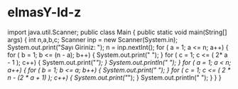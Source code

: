 # elmasY-ld-z

import java.util.Scanner;
public class Main {
    public static void main(String[] args) {
        int n,a,b,c;
        Scanner inp = new Scanner(System.in);
        System.out.print("Sayı Giriniz: ");
        n = inp.nextInt();
            for ( a = 1; a <= n; a++) {
                for ( b = 1; b <= (n - a); b++) {
                    System.out.print(" ");
                }
                for ( c = 1; c <= ( 2* a - 1 ); c++) {
                    System.out.print("*");
                }
                System.out.println(" ");
            }
            for ( a = 1; a < n; a++) {
                for ( b = 1; b <= a; b++) {
                    System.out.print(" ");
                }
                for ( c = 1; c <= ( 2 * n - (2 * a + 1) ); c++) {
                    System.out.print("*");
                }
                System.out.println(" ");
            }
        }
    }
